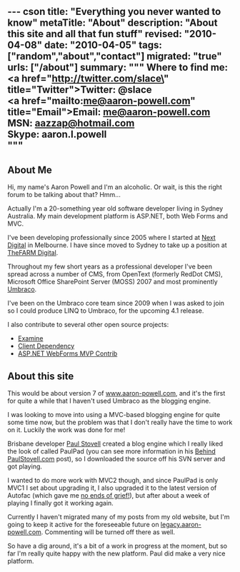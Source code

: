 --- cson
title: "Everything you never wanted to know"
metaTitle: "About"
description: "About this site and all that fun stuff"
revised: "2010-04-08"
date: "2010-04-05"
tags: ["random","about","contact"]
migrated: "true"
urls: ["/about"]
summary: """
Where to find me:<br />
<a href=\"http://twitter.com/slace\" title=\"Twitter\">Twitter: @slace</a><br />
<a href=\"mailto:me@aaron-powell.com\" title=\"Email\">Email: me@aaron-powell.com</a><br />
<span>MSN: aazzap@hotmail.com</span><br />
<span>Skype: aaron.l.powell</span><br />
"""
---
## About Me ##

Hi, my name's Aaron Powell and I'm an alcoholic. Or wait, is this the right forum to be talking about that? Hmm...

Actually I'm a 20-something year old software developer living in Sydney Australia. My main development platform is ASP.NET, both Web Forms and MVC.

I've been developing professionally since 2005 where I started at [Next Digital][1] in Melbourne. I have since moved to Sydney to take up a position at [TheFARM Digital][2].

Throughout my few short years as a professional developer I've been spread across a number of CMS, from OpenText (formerly RedDot CMS), Microsoft Office SharePoint Server (MOSS) 2007 and most prominently [Umbraco][3].

I've been on the Umbraco core team since 2009 when I was asked to join so I could produce LINQ to Umbraco, for the upcoming 4.1 release.

I also contribute to several other open source projects:

* [Examine][4]
* [Client Dependency][5]
* [ASP.NET WebForms MVP Contrib][6]

## About this site ##

This would be about version 7 of www.aaron-powell.com, and it's the first for quite a while that I haven't used Umbraco as the blogging engine.

I was looking to move into using a MVC-based blogging engine for quite some time now, but the problem was that I don't really have the time to work on it. Luckily the work was done for me!

Brisbane developer [Paul Stovell][7] created a blog engine which I really liked the look of called PaulPad (you can see more information in his [Behind PaulStovell.com][8] post), so I downloaded the source off his SVN server and got playing.

I wanted to do more work with MVC2 though, and since PaulPad is only MVC1 I set about upgrading it, I also upgraded it to the latest version of Autofac (which gave me [no ends of grief!][9]), but after about a week of playing I finally got it working again.

Currently I haven't migrated many of my posts from my old website, but I'm going to keep it active for the foreseeable future on [legacy.aaron-powell.com][10]. Commenting will be turned off there as well.

So have a dig around, it's a bit of a work in progress at the moment, but so far I'm really quite happy with the new platform. Paul did make a very nice platform.

  [1]: http://www.next-digital.com
  [2]: http://www.thefarmdigital.com
  [3]: http://umbraco.org
  [4]: http://examine.codeplex.com
  [5]: http://clientdependency.codeplex.com
  [6]: http://webformsmvpcontrib.codeplex.com
  [7]: http://www.paulstovell.com
  [8]: http://www.paulstovell.com/behind
  [9]: /problems-with-assembly-trust
  [10]: http://legacy.aaron-powell.com
